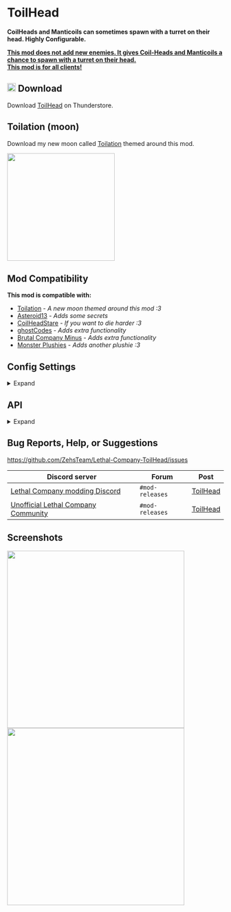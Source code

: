 # ToilHead
**CoilHeads and Manticoils can sometimes spawn with a turret on their head. Highly Configurable.**

<ins><b>This mod does not add new enemies. It gives Coil-Heads and Manticoils a chance to spawn with a turret on their head.</b></ins><br>
<ins><b>This mod is for all clients!</b></ins>

## <img src="https://i.imgur.com/TpnrFSH.png" width="20px"> Download

Download [ToilHead](https://thunderstore.io/c/lethal-company/p/Zehs/ToilHead/) on Thunderstore.

## Toilation (moon)
Download my new moon called [Toilation](https://thunderstore.io/c/lethal-company/p/Zehs/Toilation/) themed around this mod.

<a href="https://thunderstore.io/c/lethal-company/p/Zehs/Toilation/"><img src="https://i.imgur.com/IDbukjU.png" width="250px"></a>

## Mod Compatibility
**This mod is compatible with:**
* [Toilation](https://thunderstore.io/c/lethal-company/p/Zehs/Toilation/) - *A new moon themed around this mod :3*
* [Asteroid13](https://thunderstore.io/c/lethal-company/p/Magic_Wesley/Asteroid13/) - *Adds some secrets*
* [CoilHeadStare](https://thunderstore.io/c/lethal-company/p/TwinDimensionalProductions/CoilHeadStare/) - *If you want to die harder :3*
* [ghostCodes](https://thunderstore.io/c/lethal-company/p/darmuh/ghostCodes/) - *Adds extra functionality*
* [Brutal Company Minus](https://thunderstore.io/c/lethal-company/p/DrinkableWater/Brutal_Company_Minus/) - *Adds extra functionality*
* [Monster Plushies](https://thunderstore.io/c/lethal-company/p/Scintesto/Monster_Plushies/) - *Adds another plushie :3*

## Config Settings
<details>
  <summary>Expand</summary>
<br>

| General Settings | Setting type | Default value | Description |
| ----------- | ----------- | ----------- | ----------- |
| `EnableConfiguration` | `Boolean` | `false` | Enable if you want to use custom set config setting values. If disabled, the default config setting values will be used. |
| `ExtendedLogging` | `Boolean` | `false` | Enable extended logging. |

| Toilation Settings | Setting type | Default value | Description |
| ----------- | ----------- | ----------- | ----------- |
|  |  | `<MaxSpawnCount>:<SpawnChance>` |  |
| `ToilHeadSpawnSettings` | `String` | `6:75` | Toil-Head spawn settings for 69-Toilation. |
| `MantiToilSpawnSettings` | `String` | `50:90` | Manti-Toil spawn settings for 69-Toilation. |
| `ToilSlayerSpawnSettings` | `String` | `2:10` | Toil-Slayer spawn settings for 69-Toilation. |

| Toil-Head Settings | Setting type | Default value | Description |
| ----------- | ----------- | ----------- | ----------- |
|  |  | `<MaxSpawnCount>:<SpawnChance>` |  |
| `ToilHeadDefaultSpawnSettings` | `String` | `1:30` | Toil-Head default spawn settings for all moons. |
|  |  | `<PlanetName>:<MaxSpawnCount>:<SpawnChance>` | Separate each entry with a comma. |
| `ToilHeadSpawnSettingsMoonList` | `String` | `41 Experimentation:1:10, 220 Assurance:1:20, 56 Vow:1:20, 21 Offense:1:20, 61 March:1:20, 20 Adamance:1:30, 85 Rend:1:40, 7 Dine:1:45, 8 Titan:1:50, 68 Artifice:2:70, 5 Embrion:1:30, 57 Asteroid-13:2:30, 523 Ooblterra:2:70` | Toil-Head spawn settings list for moons. |

| Manti-Toil Settings | Setting type | Default value | Description |
| ----------- | ----------- | ----------- | ----------- |
|  |  | `<MaxSpawnCount>:<SpawnChance>` |  |
| `MantiToilDefaultSpawnSettings` | `String` | `5:50` | Manti-Toil default spawn settings for all moons. |
|  |  | `<PlanetName>:<MaxSpawnCount>:<SpawnChance>` | Separate each entry with a comma. |
| `MantiToilSpawnSettingsMoonList` | `String` | `20 Adamance:5:60, 85 Rend:5:60, 7 Dine:5:65, 8 Titan:5:70, 68 Artifice:8:75` | Manti-Toil spawn settings list for moons. |

| Toil-Slayer Settings | Setting type | Default value | Description |
| ----------- | ----------- | ----------- | ----------- |
|  |  | `<MaxSpawnCount>:<SpawnChance>` |  |
| `ToilSlayerDefaultSpawnSettings` | `String` | `1:10` | Toil-Slayer default spawn settings for all moons. |
|  |  | `<PlanetName>:<MaxSpawnCount>:<SpawnChance>` | Separate each entry with a comma. |
| `ToilSlayerSpawnSettingsMoonList` | `String` | `20 Adamance:1:15, 85 Rend:1:15, 7 Dine:1:15, 8 Titan:1:20, 68 Artifice:1:20, 57 Asteroid-13:1:15, 523 Ooblterra:1:25` | Toil-Slayer spawn settings list for moons. |

| Player Ragdoll Settings | Setting type | Default value | Description |
| ----------- | ----------- | ----------- | ----------- |
| `SpawnToilHeadPlayerRagdolls` | `Boolean` | `True` | If enabled, will spawn a Toiled player ragdoll when a player dies to a Turret-Head in any way. |
| `SpawnRealToilHeadPlayerRagdolls` | `Boolean` | `True` | If enabled, will spawn a real turret on the Toiled player ragdoll. |

| Toil-Head Plushie Settings | Setting type | Default value | Description |
| ----------- | ----------- | ----------- | ----------- |
| `SpawnWeight` | `Int32` | `10` | Toil-Head plushie spawn chance weight. |
| `SpawnAllMoons` | `Boolean` | `true` | If true, the Toil-Head plushie will spawn on all moons. If false, the Toil-Head plushie will only spawn on moons set in the moons list. |
| `MoonSpawnList` | `String` | `Experimentation, Assurance, Vow, Offense, March, Adamance, Rend, Dine, Titan, Artifice, Embrion` | The list of moons the Toil-Head plushie will spawn on. |
| `CarryWeight` | `Int32` | `6` | Toil-Head plushie carry weight in pounds. |
| `MinValue` | `Int32` | `80` | Toil-Head plushie min scrap value. |
| `MaxValue` | `Int32` | `250` | Toil-Head plushie max scrap value. |

| Turret Settings | Setting type | Default value | Description |
| ----------- | ----------- | ----------- | ----------- |
| `LostLOSDuration` | `Single` | `0.75` | The duration until the turret loses the target player when not in line of sight. |
| `RotationRange` | `Single` | `75` | The rotation range of the turret in degrees. |
| `CodeAccessCooldownDuration` | `Single` | `7` | The duration of the turret being disabled from the terminal in seconds. |

| Turret Detection Settings | Setting type | Default value | Description |
| ----------- | ----------- | ----------- | ----------- |
| `Rotation` | `Boolean` | `false` | If enabled, the turret will rotate when searching for players. |
| `RotationSpeed` | `Single` | `28` | The rotation speed of the turret when in detection state. |

| Turret Charging Settings | Setting type | Default value | Description |
| ----------- | ----------- | ----------- | ----------- |
| `ChargingDuration` | `Single` | `2` | The duration of the turret charging state. |
| `RotationSpeed` | `Single` | `95` | The rotation speed of the turret when in charging state. |

| Turret Firing Settings | Setting type | Default value | Description |
| ----------- | ----------- | ----------- | ----------- |
| `RotationSpeed` | `Single` | `95` | The rotation speed of the turret when in firing state. |

| Turret Berserk Settings | Setting type | Default value | Description |
| ----------- | ----------- | ----------- | ----------- |
| `BerserkDuration` | `Single` | `9` | The duration of the turret berserk state. |
| `RotationSpeed` | `Single` | `77` | The rotation speed of the turret when in berserk state. |

</details>

## API
<details>
  <summary>Expand</summary>
<br>

https://github.com/ZehsTeam/Lethal-Company-ToilHead/blob/master/ToilHead/Api.cs
```cs
// This is for all enemy turret pairs.
public static Dictionary<NetworkObject, NetworkObject> EnemyTurretPairs { get; }


// Toil-Head spawn count.
public static int ToilHeadSpawnCount { get; }

// If enabled, will force any spawned Coil-Heads to become Toil-Heads.
// This will get reset automatically when the day ends.
public static bool ForceToilHeadSpawns { get; set; }

// If set to any value above -1, will temporarily override the Toil-Head max spawn count.
// This will get reset automatically when the day ends.
public static int ForceToilHeadMaxSpawnCount { get; set; }

// This must only be called on the Host/Server.
// Only accepts an EnemyAI instance where the EnemyType.enemyName is "Spring".
// Returns true if successful.
public static bool SetToilHeadOnServer(EnemyAI enemyAI) { }


// Manti-Toil spawn count.
public static int MantiToilSpawnCount { get; }

// If enabled, will force any spawned Manticoils to become Manti-Toils.
// This will get reset automatically when the day ends.
public static bool ForceMantiToilSpawns { get; set; }

// If set to any value above -1, will temporarily override the Manti-Toil max spawn count.
// This will get reset automatically when the day ends.
public static int ForceMantiToilMaxSpawnCount { get; set; }

// This must only be called on the Host/Server.
// Only accepts an EnemyAI instance where the EnemyType.enemyName is "Manticoil".
// Returns true if successful.
public static bool SetMantiToilOnServer(EnemyAI enemyAI) { }


// Toil-Slayer spawn count.
public static int ToilSlayerSpawnCount { get; }

// If enabled, will force any spawned Coil-Heads to become Toil-Slayers.
// This will get reset automatically when the day ends.
public static bool ForceToilSlayerSpawns { get; set; }

// If set to any value above -1, will temporarily override the Toil-Slayer max spawn count.
// This will get reset automatically when the day ends.
public static int ForceToilSlayerMaxSpawnCount { get; set; }

// This must only be called on the Host/Server.
// Only accepts an EnemyAI instance where the EnemyType.enemyName is "Spring".
// Returns true if successful.
public static bool SetToilSlayerOnServer(EnemyAI enemyAI) { }
```

</details>

## Bug Reports, Help, or Suggestions
https://github.com/ZehsTeam/Lethal-Company-ToilHead/issues

| Discord server | Forum | Post |
| ----------- | ----------- | ----------- |
| [Lethal Company modding Discord](https://discord.gg/XeyYqRdRGC) | `#mod-releases` | [ToilHead](https://discord.com/channels/1168655651455639582/1207108508298911834) |
| [Unofficial Lethal Company Community](https://discord.gg/nYcQFEpXfU) | `#mod-releases` | [ToilHead](https://discord.com/channels/1169792572382773318/1207108696589606932) |

## Screenshots
<div>
    <img src="https://i.imgur.com/2wvuDcg.jpeg" width="412px">
    <img src="https://i.imgur.com/dXMbu6m.jpeg" width="412px">
</div>